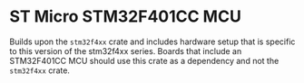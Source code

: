 # ST Micro STM32F401CC MCU

Builds upon the `stm32f4xx` crate and includes hardware setup that is specific
to this version of the stm32f4xx series. Boards that include an STM32F401CC
MCU should use this crate as a dependency and not the `stm32f4xx` crate.
